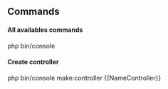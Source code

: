## Commands

#### All availables commands
php bin/console

#### Create controller
php bin/console make:controller {{NameController}}
